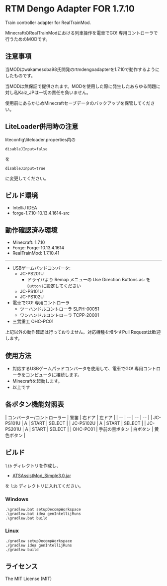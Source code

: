# RTM Dengo Adapter FOR 1.7.10

Train controller adapter for RealTrainMod.

MinecraftのRealTrainModにおける列車操作を電車でGO! 専用コントローラで行うためのMODです。

## 注意事項

当MODはwakamesoba98氏開発のrtmdengoadapterを1.7.10で動作するようにしたものです。

当MODは無保証で提供されます。MODを使用した際に発生したあらゆる問題に対し私Kaiz_JPは一切の責任を負いません。

使用前にあらかじめMinecraftセーブデータのバックアップを保管してください。

## LiteLoader併用時の注意

liteconfig\liteloader.properties内の
```
disableJInput=false
```
を
```
disableJInput=true
```
に変更してください。

## ビルド環境

- IntelliJ IDEA
- forge-1.7.10-10.13.4.1614-src

## 動作確認済み環境

- Minecraft: 1.7.10
- Forge: Forge-10.13.4.1614
- RealTrainMod: 1.7.10.41

---

- USBゲームパッドコンバータ: 
  - JC-PS201U
    - ドライバより Remap メニューの Use Direction Buttons as: を `Button` に設定してください
  - JC-PS101U
  - JC-PS102U
- 電車でGO! 専用コントローラ
  - ツーハンドルコントローラ SLPH-00051
  - ワンハンドルコントローラ TCPP-20001
- 三鶯重工 OHC-PC01

上記以外の動作確認は行っておりません。対応機種を増やすPull Requestは歓迎します。

## 使用方法

- 対応するUSBゲームパッドコンバータを使用して、電車でGO! 専用コントローラをコンピュータに接続します。
- Minecraftを起動します。
- 以上です

## 各ボタン機能対照表

| コンバーター/コントローラー | 警笛 | 右ドア | 左ドア | | -- | -- | -- | -- | | JC-PS101U | A | START | SELECT | | JC-PS102U | A | START |
SELECT | | JC-PS201U | A | START | SELECT | | OHC-PC01 | 手前の黒ボタン | 白ボタン | 黄色ボタン |

## ビルド

`lib` ディレクトリを作成し、

- [ATSAssistMod_Simple3.0.jar](https://github.com/Kai-Z-JP/ATSAssistModSimple/releases/tag/Simple3.0)

を `lib` ディレクトリに入れてください。

### Windows

```shell
.\gradlew.bat setupDecompWorkspace
.\gradlew.bat idea genIntellijRuns
.\gradlew.bat build
```

### Linux

```shell
./gradlew setupDecompWorkspace
./gradlew idea genIntellijRuns
./gradlew build
```

## ライセンス

The MIT License (MIT)
